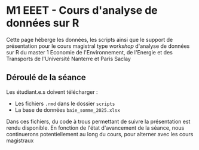 # M1 EEET - Cours d'analyse de données sur R 

Cette page héberge les données, les scripts ainsi que le support de présentation pour le cours magistral type *workshop* d'analyse de données sur R du master 1 Economie de l'Environnement, de l'Energie et des Transports de l'Université Nanterre et Paris Saclay

## Déroulé de la séance

Les étudiant.e.s doivent télécharger :
- Les fichiers `.rmd` dans le dossier `scripts`
- La base de données `baie_somme_2025.xlsx`

Dans ces fichiers, du code à trous permettant de suivre la présentation est rendu disponible. En fonction de l'état d'avancement de la séance, nous continuerons potentiellement au long du cours, pour alterner avec les cours magistraux
